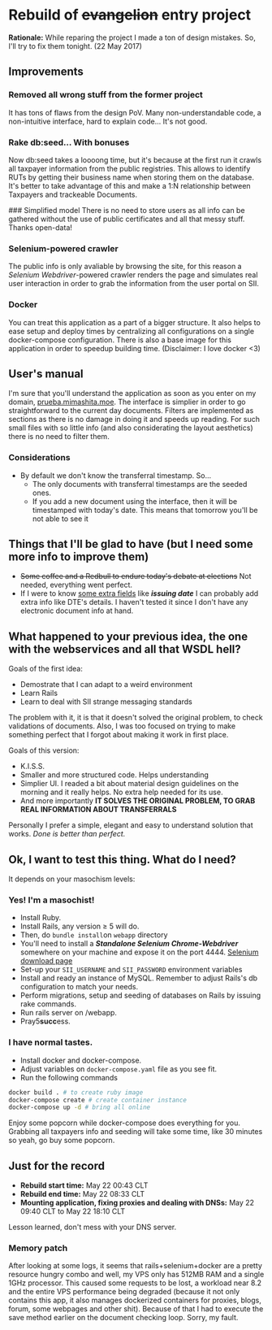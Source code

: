 # Rebuild of ~~evangelion~~ entry project
**Rationale:** While reparing the project I made a ton of design mistakes. So, I'll try to fix them tonight. (22 May 2017)

## Improvements
### Removed all wrong stuff from the former project
It has tons of flaws from the design PoV. Many non-understandable code, a non-intuitive interface, hard to explain code... It's not good.

### Rake db:seed... With bonuses
Now db:seed takes a loooong time, but it's because at the first run it crawls all taxpayer information from the public registries. This allows to identify RUTs by getting their business name when storing them on the database. It's better to take advantage of this and make a 1:N relationship between Taxpayers and trackeable Documents.

### Simplified model
There is no need to store users as all info can be gathered without the use of public certificates and all that messy stuff. Thanks open-data!

### Selenium-powered crawler
The public info is only avaliable by browsing the site, for this reason a *Selenium Webdriver*-powered crawler renders the page and simulates real user interaction in order to grab the information from the user portal on SII. 

### Docker
You can treat this application as a part of a bigger structure. It also helps to ease setup and deploy times by centralizing all configurations on a single docker-compose configuration. There is also a base image for this application in order to speedup building time. (Disclaimer: I love docker <3)

## User's manual
I'm sure that you'll understand the application as soon as you enter on my domain, [prueba.mimashita.moe](prueba.mimashita.moe). The interface is simplier in order to go straightforward to the current day documents. Filters are implemented as sections as there is no damage in doing it and speeds up reading. For such small files with so little info (and also considerating the layout aesthetics) there is no need to filter them. 

### Considerations
* By default we don't know the transferral timestamp. So...
    * The only documents with transferral timestamps are the seeded ones.
    * If you add a new document using the interface, then it will be timestamped with today's date. This means that tomorrow you'll be not able to see it
    


## Things that I'll be glad to have (but I need some more info to improve them)
* ~~Some coffee and a Redbull to endure today's debate at elections~~ Not needed, everything went perfect.
* If I were to know [some extra fields](images/extra_data.png) like ***issuing date*** I can probably add extra info like DTE's details. I haven't tested it since I don't have any electronic document info at hand.

## What happened to your previous idea, the one with the webservices and all that WSDL hell?

Goals of the first idea:
* Demostrate that I can adapt to a weird environment
* Learn Rails
* Learn to deal with SII strange messaging standards

The problem with it, it is that it doesn't solved the original problem, to check validations of documents. Also, I was too focused on trying to make something perfect that I forgot about making it work in first place.

Goals of this version:
* K.I.S.S.
* Smaller and more structured code. Helps understanding
* Simplier UI. I readed a bit about material design guidelines on the morning and it really helps. No extra help needed for its use.
* And more importantly **IT SOLVES THE ORIGINAL PROBLEM, TO GRAB REAL INFORMATION ABOUT TRANSFERRALS**


Personally I prefer a simple, elegant and easy to understand solution that works. *Done is better than perfect.*

## Ok, I want to test this thing. What do I need?
It depends on your masochism levels:

### Yes! I'm a masochist!
* Install Ruby.
* Install Rails, any version ≥ 5 will do.
* Then, do `bundle install`on `webapp` directory
* You'll need to install a ***Standalone Selenium Chrome-Webdriver*** somewhere on your machine and expose it on the port 4444. [Selenium download page](http://www.seleniumhq.org/download/)
* Set-up your `SII_USERNAME` and `SII_PASSWORD` environment variables
* Install and ready an instance of MySQL. Remember to adjust Rails's db configuration to match your needs.
* Perform migrations, setup and seeding of databases on Rails by issuing rake commands.
* Run rails server on /webapp.
* Pray5**succ**ess.

### I have normal tastes.
* Install docker and docker-compose. 
* Adjust variables on `docker-compose.yaml` file as you see fit.
* Run the following commands
```sh
docker build . # to create ruby image
docker-compose create # create container instance
docker-compose up -d # bring all online
```
Enjoy some popcorn while docker-compose does everything for you. Grabbing all taxpayers info and seeding will take some time, like 30 minutes so yeah, go buy some popcorn.

## Just for the record
* **Rebuild start time:** May 22 00:43 CLT
* **Rebuild end time:** May 22 08:33 CLT
* **Mounting application, fixing proxies and dealing with DNSs:** May 22 09:40 CLT to May 22 18:10 CLT 

Lesson learned, don't mess with your DNS server.

### Memory patch
After looking at some logs, it seems that rails+selenium+docker are a pretty resource hungry combo and well, my VPS only has 
512MB RAM and a single 1GHz processor. This caused some requests to be lost, a workload near 8.2 and the entire VPS performance being degraded (because it not only contains this app, it also manages dockerized containers for proxies, blogs, forum, some webpages and other shit). Because of that I had to execute the save method earlier on the document checking loop. Sorry, my fault.
